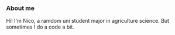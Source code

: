 ### About me
Hi! I'm Nico, a ramdom uni student major in agriculture science. But sometimes I do a code a bit.
